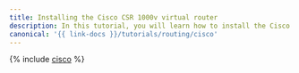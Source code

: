 ```yaml
---
title: Installing the Cisco CSR 1000v virtual router
description: In this tutorial, you will learn how to install the Cisco CSR 1000v virtual router.
canonical: '{{ link-docs }}/tutorials/routing/cisco'
---
```


{% include [cisco](../../_tutorials/infrastructure/cisco.md) %}
